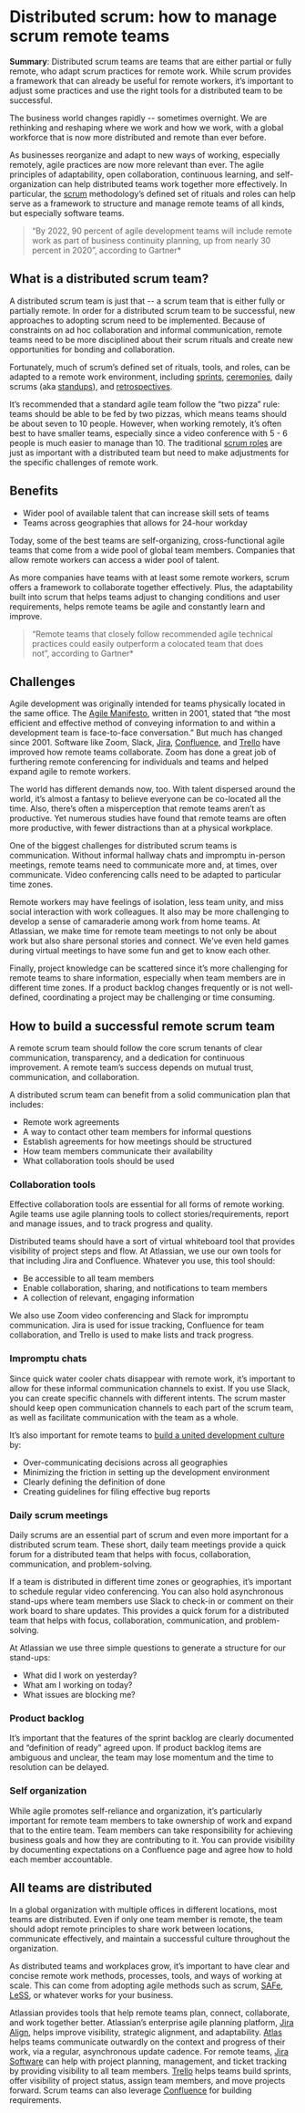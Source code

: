 # Distributed scrum: how to manage scrum remote teams

**Summary**: Distributed scrum teams are teams that are either partial or fully remote, who adapt scrum practices for remote work. While scrum provides a framework that can already be useful for remote workers, it’s important to adjust some practices and use the right tools for a distributed team to be successful.

The business world changes rapidly -- sometimes overnight. We are rethinking and reshaping where we work and how we work, with a global workforce that is now more distributed and remote than ever before. 

As businesses reorganize and adapt to new ways of working, especially remotely, agile practices are now more relevant than ever. The agile principles of adaptability, open collaboration, continuous learning, and self-organization can help distributed teams work together more effectively. In particular, the [scrum](https://www.atlassian.com/agile/scrum) methodology’s defined set of rituals and roles can help serve as a framework to structure and manage remote teams of all kinds, but especially software teams.

> “By 2022, 90 percent of agile development teams will include remote work as part of business continuity planning, up from nearly 30 percent in 2020”, according to Gartner\*

## What is a distributed scrum team?

A distributed scrum team is just that -- a scrum team that is either fully or partially remote. In order for a distributed scrum team to be successful, new approaches to adopting scrum need to be implemented. Because of constraints on ad hoc collaboration and informal communication, remote teams need to be more disciplined about their scrum rituals and create new opportunities for bonding and collaboration.

Fortunately, much of scrum’s defined set of rituals, tools, and roles, can be adapted to a remote work environment, including [sprints](https://www.atlassian.com/agile/scrum/sprints), [ceremonies](https://www.atlassian.com/agile/scrum/ceremonies), daily scrums (aka [standups](https://www.atlassian.com/agile/scrum/standups)), and [retrospectives](https://www.atlassian.com/agile/scrum/retrospectives). 

It’s recommended that a standard agile team follow the “two pizza” rule: teams should be able to be fed by two pizzas, which means teams should be about seven to 10 people. However, when working remotely, it’s often best to have smaller teams, especially since a video conference with 5 - 6 people is much easier to manage than 10. The traditional [scrum roles](https://www.atlassian.com/agile/scrum/roles) are just as important with a distributed team but need to make adjustments for the specific challenges of remote work.

## Benefits

-   Wider pool of available talent that can increase skill sets of teams
-   Teams across geographies that allows for 24-hour workday

Today, some of the best teams are self-organizing, cross-functional agile teams that come from a wide pool of global team members. Companies that allow remote workers can access a wider pool of talent. 

As more companies have teams with at least some remote workers, scrum offers a framework to collaborate together effectively. Plus, the adaptability built into scrum that helps teams adjust to changing conditions and user requirements, helps remote teams be agile and constantly learn and improve.

> “Remote teams that closely follow recommended agile technical practices could easily outperform a colocated team that does not”, according to Gartner\* 

## Challenges

Agile development was originally intended for teams physically located in the same office. The [Agile Manifesto](https://agilemanifesto.org/principles.html), written in 2001, stated that “the most efficient and effective method of conveying information to and within a development team is face-to-face conversation.” But much has changed since 2001. Software like Zoom, Slack, [Jira](https://www.atlassian.com/software/jira), [Confluence](https://www.atlassian.com/software/confluence), and [Trello](https://trello.com/en-US) have improved how remote teams collaborate. Zoom has done a great job of furthering remote conferencing for individuals and teams and helped expand agile to remote workers. 

The world has different demands now, too. With talent dispersed around the world, it’s almost a fantasy to believe everyone can be co-located all the time. Also, there’s often a misperception that remote teams aren’t as productive. Yet numerous studies have found that remote teams are often more productive, with fewer distractions than at a physical workplace. 

One of the biggest challenges for distributed scrum teams is communication. Without informal hallway chats and impromptu in-person meetings, remote teams need to communicate more and, at times, over communicate. Video conferencing calls need to be adapted to particular time zones. 

Remote workers may have feelings of isolation, less team unity, and miss social interaction with work colleagues. It also may be more challenging to develop a sense of camaraderie among work from home teams. At Atlassian, we make time for remote team meetings to not only be about work but also share personal stories and connect. We’ve even held games during virtual meetings to have some fun and get to know each other. 

Finally, project knowledge can be scattered since it’s more challenging for remote teams to share information, especially when team members are in different time zones. If a product backlog changes frequently or is not well-defined, coordinating a project may be challenging or time consuming.

## How to build a successful remote scrum team

A remote scrum team should follow the core scrum tenants of clear communication, transparency, and a dedication for continuous improvement. A remote team’s success depends on mutual trust, communication, and collaboration.

A distributed scrum team can benefit from a solid communication plan that includes: 

-   Remote work agreements
-   A way to contact other team members for informal questions  
-   Establish agreements for how meetings should be structured
-   How team members communicate their availability
-   What collaboration tools should be used

### Collaboration tools

Effective collaboration tools are essential for all forms of remote working. Agile teams use agile planning tools to collect stories/requirements, report and manage issues, and to track progress and quality. 

Distributed teams should have a sort of virtual whiteboard tool that provides visibility of project steps and flow. At Atlassian, we use our own tools for that including Jira and Confluence. Whatever you use, this tool should:

-   Be accessible to all team members
-   Enable collaboration, sharing, and notifications to team members 
-   A collection of relevant, engaging information

We also use Zoom video conferencing and Slack for impromptu communication. Jira is used for issue tracking, Confluence for team collaboration, and Trello is used to make lists and track progress.

### Impromptu chats

Since quick water cooler chats disappear with remote work, it’s important to allow for these informal communication channels to exist. If you use Slack, you can create specific channels with different intents. The scrum master should keep open communication channels to each part of the scrum team, as well as facilitate communication with the team as a whole.

It’s also important for remote teams to [build a united development culture](https://www.atlassian.com/agile/teams/remote-teams) by: 

-   Over-communicating decisions across all geographies
-   Minimizing the friction in setting up the development environment
-   Clearly defining the definition of done
-   Creating guidelines for filing effective bug reports

### Daily scrum meetings

Daily scrums are an essential part of scrum and even more important for a distributed scrum team. These short, daily team meetings provide a quick forum for a distributed team that helps with focus, collaboration, communication, and problem-solving. 

If a team is distributed in different time zones or geographies, it’s important to schedule regular video conferencing. You can also hold asynchronous stand-ups where team members use Slack to check-in or comment on their work board to share updates. This provides a quick forum for a distributed team that helps with focus, collaboration, communication, and problem-solving.

At Atlassian we use three simple questions to generate a structure for our stand-ups:

-   What did I work on yesterday?
-   What am I working on today?
-   What issues are blocking me?

### Product backlog

It’s important that the features of the sprint backlog are clearly documented and “definition of ready” agreed upon. If product backlog items are ambiguous and unclear, the team may lose momentum and the time to resolution can be delayed.

### Self organization

While agile promotes self-reliance and organization, it’s particularly important for remote team members to take ownership of work and expand that to the entire team. Team members can take responsibility for achieving business goals and how they are contributing to it. You can provide visibility by documenting expectations on a Confluence page and agree how to hold each member accountable.

## All teams are distributed

In a global organization with multiple offices in different locations, most teams are distributed. Even if only one team member is remote, the team should adopt remote principles to share work between locations, communicate effectively, and maintain a successful culture throughout the organization. 

As distributed teams and workplaces grow, it’s important to have clear and concise remote work methods, processes, tools, and ways of working at scale. This can come from adopting agile methods such as scrum, [SAFe](https://www.atlassian.com/agile/agile-at-scale/what-is-safe), [LeSS](https://www.atlassian.com/agile/agile-at-scale/less), or whatever works for your business. 

Atlassian provides tools that help remote teams plan, connect, collaborate, and work together better. Atlassian’s enterprise agile planning platform, [Jira Align](https://www.atlassian.com/software/jira/align), helps improve visibility, strategic alignment, and adaptability. [Atlas](https://www.atlassian.com/software/atlas) helps teams communicate outwardly on the context and progress of their work, via a regular, asynchronous update cadence. For remote teams, [Jira Software](https://www.atlassian.com/software/jira) can help with project planning, management, and ticket tracking by providing visibility to all team members. [Trello](https://trello.com/en-US) helps teams build sprints, offer visibility of project status, assign team members, and move projects forward. Scrum teams can also leverage [Confluence](https://www.atlassian.com/software/confluence) for building requirements.
